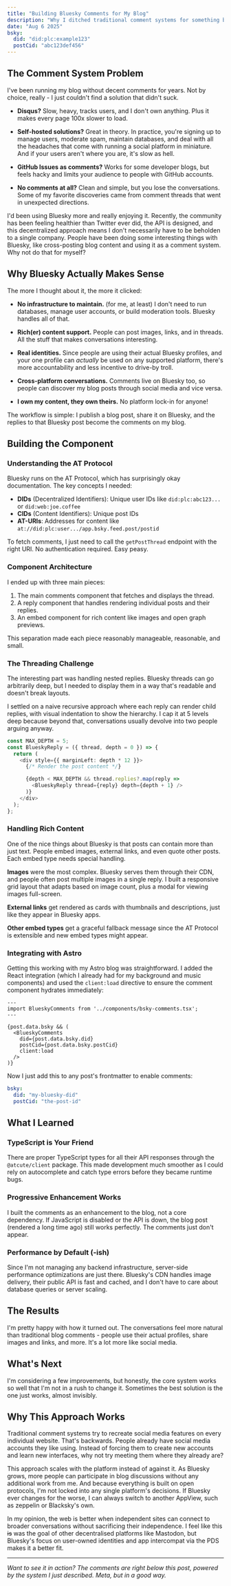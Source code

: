 ```yaml
---
title: "Building Bluesky Comments for My Blog"
description: "Why I ditched traditional comment systems for something better"
date: "Aug 6 2025"
bsky:
  did: "did:plc:example123"
  postCid: "abc123def456"
---
```


## The Comment System Problem

I've been running my blog without decent comments for years. Not by choice, really - I just couldn't find a solution that didn't suck.

* **Disqus?** Slow, heavy, tracks users, and I don't own anything. Plus it makes every page 100x slower to load.

* **Self-hosted solutions?** Great in theory. In practice, you're signing up to manage users, moderate spam, maintain databases, and deal with all the headaches that come with running a social platform in miniature. And if your users aren't where you are, it's slow as hell.

* **GitHub Issues as comments?** Works for some developer blogs, but feels hacky and limits your audience to people with GitHub accounts.

* **No comments at all?** Clean and simple, but you lose the conversations. Some of my favorite discoveries came from comment threads that went in unexpected directions.

I'd been using Bluesky more and really enjoying it. Recently, the community has been feeling healthier than Twitter ever did, the API is designed, and this decentralized approach means I don't necessarily have to be beholden to a single company. People have been doing some interesting things with Bluesky, like cross-posting blog content and using it as a comment system. Why not do that for myself?

## Why Bluesky Actually Makes Sense

The more I thought about it, the more it clicked:

* **No infrastructure to maintain.** (for me, at least) I don't need to run databases, manage user accounts, or build moderation tools. Bluesky handles all of that.

* **Rich(er) content support.** People can post images, links, and in threads. All the stuff that makes conversations interesting.

* **Real identities.** Since people are using their actual Bluesky profiles, and your one profile can *actually* be used on any supported platform, there's more accountability and less incentive to drive-by troll.

* **Cross-platform conversations.** Comments live on Bluesky too, so people can discover my blog posts through social media and vice versa.

* **I own my content, they own theirs.** No platform lock-in for anyone!

The workflow is simple: I publish a blog post, share it on Bluesky, and the replies to that Bluesky post become the comments on my blog.

## Building the Component

### Understanding the AT Protocol

Bluesky runs on the AT Protocol, which has surprisingly okay documentation. The key concepts I needed:

- **DIDs** (Decentralized Identifiers): Unique user IDs like `did:plc:abc123...` or `did:web:joe.coffee`
- **CIDs** (Content Identifiers): Unique post IDs
- **AT-URIs**: Addresses for content like `at://did:plc:user.../app.bsky.feed.post/postid`

To fetch comments, I just need to call the `getPostThread` endpoint with the right URI. No authentication required. Easy peasy.

### Component Architecture

I ended up with three main pieces:

1. The main comments component that fetches and displays the thread.
2. A reply component that handles rendering individual posts and their replies.
3. An embed component for rich content like images and open graph previews.

This separation made each piece reasonably manageable, reasonable, and small.

### The Threading Challenge

The interesting part was handling nested replies. Bluesky threads can go arbitrarily deep, but I needed to display them in a way that's readable and doesn't break layouts.

I settled on a naive recursive approach where each reply can render child replies, with visual indentation to show the hierarchy. I cap it at 5 levels deep because beyond that, conversations usually devolve into two people arguing anyway.

```typescript
const MAX_DEPTH = 5;
const BlueskyReply = ({ thread, depth = 0 }) => {
  return (
    <div style={{ marginLeft: depth * 12 }}>
      {/* Render the post content */}

      {depth < MAX_DEPTH && thread.replies?.map(reply =>
        <BlueskyReply thread={reply} depth={depth + 1} />
      )}
    </div>
  );
};
```

### Handling Rich Content

One of the nice things about Bluesky is that posts can contain more than just text. People embed images, external links, and even quote other posts. Each embed type needs special handling.

**Images** were the most complex. Bluesky serves them through their CDN, and people often post multiple images in a single reply. I built a responsive grid layout that adapts based on image count, plus a modal for viewing images full-screen.

**External links** get rendered as cards with thumbnails and descriptions, just like they appear in Bluesky apps.

**Other embed types** get a graceful fallback message since the AT Protocol is extensible and new embed types might appear.

### Integrating with Astro

Getting this working with my Astro blog was straightforward. I added the React integration (which I already had for my background and music components) and used the `client:load` directive to ensure the comment component hydrates immediately:

```astro
---
import BlueskyComments from '../components/bsky-comments.tsx';
---

{post.data.bsky && (
  <BlueskyComments
    did={post.data.bsky.did}
    postCid={post.data.bsky.postCid}
    client:load
  />
)}
```

Now I just add this to any post's frontmatter to enable comments:

```yaml
bsky:
  did: "my-bluesky-did"
  postCid: "the-post-id"
```

## What I Learned

### TypeScript is Your Friend

There are proper TypeScript types for all their API responses through the `@atcute/client` package. This made development much smoother as I could rely on autocomplete and catch type errors before they became runtime bugs.

### Progressive Enhancement Works

I built the comments as an enhancement to the blog, not a core dependency. If JavaScript is disabled or the API is down, the blog post (rendered a long time ago) still works perfectly. The comments just don't appear.

### Performance by Default (-ish)

Since I'm not managing any backend infrastructure, server-side performance optimizations are just there. Bluesky's CDN handles image delivery, their public API is fast and cached, and I don't have to care about database queries or server scaling.

## The Results

I'm pretty happy with how it turned out. The conversations feel more natural than traditional blog comments - people use their actual profiles, share images and links, and more. It's a lot more like social media.

## What's Next

I'm considering a few improvements, but honestly, the core system works so well that I'm not in a rush to change it. Sometimes the best solution is the one just works, almost invisibly.

## Why This Approach Works

Traditional comment systems try to recreate social media features on every individual website. That's backwards. People already have social media accounts they like using. Instead of forcing them to create new accounts and learn new interfaces, why not try meeting them where they already are?

This approach scales with the platform instead of against it. As Bluesky grows, more people can participate in blog discussions without any additional work from me. And because everything is built on open protocols, I'm not locked into any single platform's decisions. If Bluesky ever changes for the worse, I can always switch to another AppView, such as zeppelin or Blacksky's own.

In my opinion, the web is better when independent sites can connect to broader conversations without sacrificing their independence. I feel like this ~~is~~ was the goal of other decentralised platforms like Mastodon, but Bluesky's focus on user-owned identities and app intercompat via the PDS makes it a better fit.

---

*Want to see it in action? The comments are right below this post, powered by the system I just described. Meta, but in a good way.*
